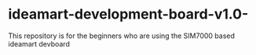 # ideamart-development-board-v1.0-
This repository is for the beginners who are using the SIM7000 based ideamart devboard
